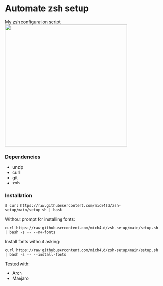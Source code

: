 # Automate zsh setup
My zsh configuration script
</br>
<img height="400" src="https://user-images.githubusercontent.com/43048524/130137400-684a2034-a070-4abc-a0ea-652fa41d3beb.png" />


### Dependencies
- unzip
- curl
- git
- zsh

### Installation
```
$ curl https://raw.githubusercontent.com/mich4ld/zsh-setup/main/setup.sh | bash
```

Without prompt for installing fonts:
```
curl https://raw.githubusercontent.com/mich4ld/zsh-setup/main/setup.sh | bash -s -- --no-fonts
```

Install fonts without asking:
```
curl https://raw.githubusercontent.com/mich4ld/zsh-setup/main/setup.sh | bash -s -- --install-fonts
```

Tested with:
- Arch
- Manjaro
